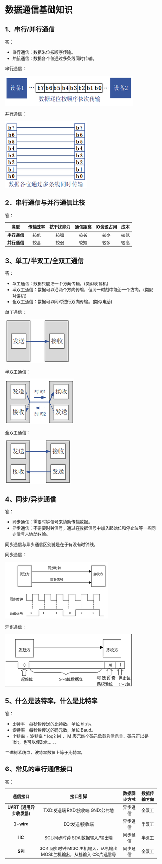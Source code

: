 # 数据通信基础知识



## 1、串行/并行通信

答：

- 串行通信：数据朱位按顺序传输。
- 并航通信：数据各个位通过多条线同时传输。

串行通信：

![](图片/串行通信.png)

并行通信：

![](图片/并行通信.png)



## 2、串行通信与并行通信比较

答：

|     类型     | 传输速率 | 抗干扰能力 | 通信距离 | IO资源占用 | 成本 |
| :----------: | :------: | :--------: | :------: | :--------: | :--: |
| **串行通信** |   较低   |    较强    |   较长   |    较少    | 较低 |
| **并行通信** |   较高   |    较弱    |   较短   |    较多    | 较高 |



## 3、单工/半双工/全双工通信

答：

- 单工通信：数据只能沿一个方向传输。(类似收音机)
- 半双工通信：数据可以沿两个方向传输，但同一时刻中能沿一个方向。(类似对讲机)
- 全双工通信：数据可以同时进行双向传输。(类似电话)

单工通信：

![](图片/单工通信.png)

半双工通信：

![](图片/半双工通信.png)

全双工通信：

![](图片/全双工通信.png)



## 4、同步/异步通信

答：

- 同步通信：需要时钟信号来协助传输数据。
- 异步通信：不需要时钟信号，通过在数据信号中加入起始位和停止位等一些同步信号来协助传输。

同步通信与异步通信区别就是在于有没有时钟线。

同步通信：

![](图片/同步通信.png)

异步通信：

![](图片/异步通信.png)



## 5、什么是波特率，什么是比特率

答：

- 比特率：每秒钟传送的比特数，单位 bit/s。
- 波特率：每秒钟传送的码元数，单位 Baud。
- 比特率 = 波特率 * log2 M ， M 表示每个码元承载的信息量，码元可以是1bit，也可以使2bit.......

二进制系统中，波特率数值上等于比特率。



## 6、常见的串行通信接口

答：

|          通信接口          |                           接口引脚                           | 数据同步方式 | 数据传输方向 |
| :------------------------: | :----------------------------------------------------------: | :----------: | :----------: |
| **UART  (通用异步收发器)** |              TXD:发送端  RXD:接收端  GND:公共地              |   异步通信   |    全双工    |
|         **1-wire**         |                        DQ:发送/接收端                        |   异步通信   |    半双工    |
|          **IIC**           |              SCL:同步时钟  SDA:数据输入/输出端               |   同步通信   |    半双工    |
|          **SPI**           | SCK:同步时钟  MISO:主机输入，从机输出  MOSI:主机输出，从机输入  CS:片选信号 |   同步通信   |    全双工    |

